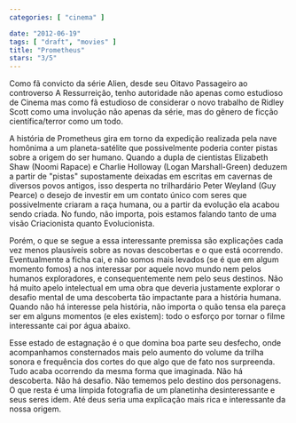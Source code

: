 ```yaml
---
categories: [ "cinema" ]

date: "2012-06-19"
tags: [ "draft", "movies" ]
title: "Prometheus"
stars: "3/5"
---
```

Como fã convicto da série Alien, desde seu Oitavo Passageiro ao controverso A Ressurreição, tenho autoridade não apenas como estudioso de Cinema mas como fã estudioso de considerar o novo trabalho de Ridley Scott como uma involução não apenas da série, mas do gênero de ficção científica/terror como um todo.

A história de Prometheus gira em torno da expedição realizada pela nave homônima a um planeta-satélite que possivelmente poderia conter pistas sobre a origem do ser humano. Quando a dupla de cientistas Elizabeth Shaw (Noomi Rapace) e Charlie Holloway (Logan Marshall-Green) deduzem a partir de "pistas" supostamente deixadas em escritas em cavernas de diversos povos antigos, isso desperta no trilhardário Peter Weyland (Guy Pearce) o desejo de investir em um contato único com seres que possivelmente criaram a raça humana, ou a partir da evolução ela acabou sendo criada. No fundo, não importa, pois estamos falando tanto de uma visão Criacionista quanto Evolucionista.

Porém, o que se segue a essa interessante premissa são explicações cada vez menos plausíveis sobre as novas descobertas e o que está ocorrendo. Eventualmente a ficha cai, e não somos mais levados (se é que em algum momento fomos) a nos interessar por aquele novo mundo nem pelos humanos exploradores, e consequentemente nem pelo seus destinos. Não há muito apelo intelectual em uma obra que deveria justamente explorar o desafio mental de uma descoberta tão impactante para a história humana. Quando não há interesse pela história, não importa o quão tensa ela pareça ser em alguns momentos (e eles existem): todo o esforço por tornar o filme interessante cai por água abaixo.

Esse estado de estagnação é o que domina boa parte seu desfecho, onde acompanhamos consternados mais pelo aumento do volume da trilha sonora e frequência dos cortes do que algo que de fato nos surpreenda. Tudo acaba ocorrendo da mesma forma que imaginada. Não há descoberta. Não há desafio. Não tememos pelo destino dos personagens. O que resta é uma límpida fotografia de um planetinha desinteressante e seus seres idem. Até deus seria uma explicação mais rica e interessante da nossa origem.

